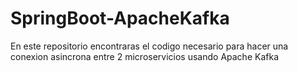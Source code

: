 # SpringBoot-ApacheKafka

En este repositorio encontraras el codigo necesario para hacer una conexion asincrona entre 2 microservicios usando Apache Kafka
